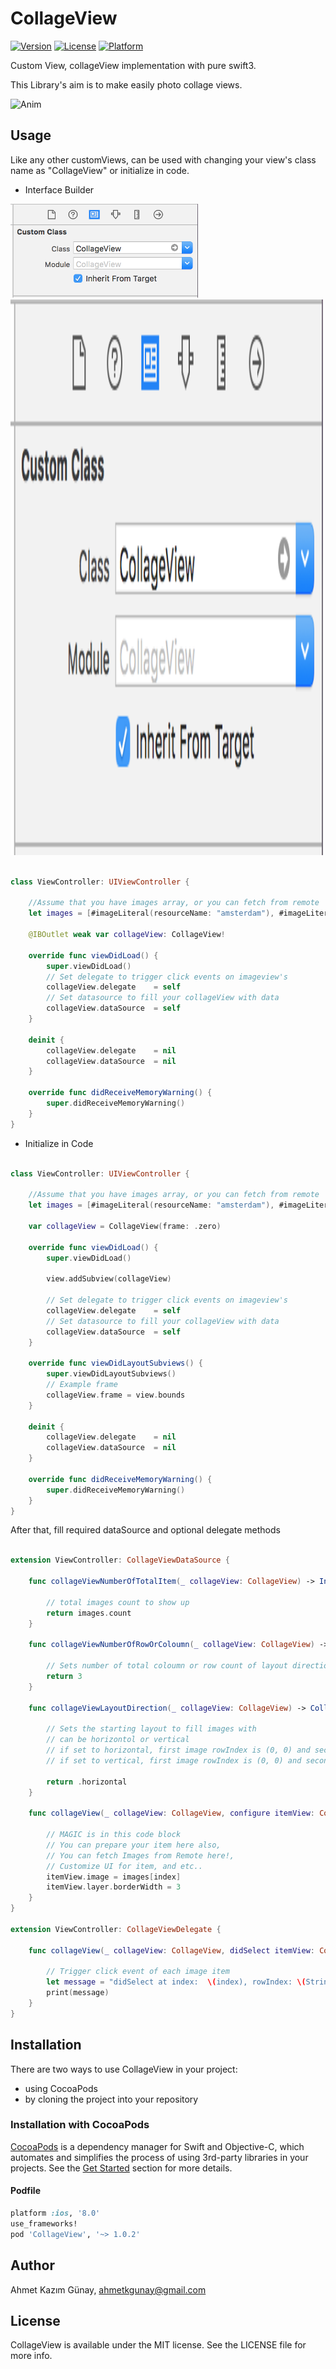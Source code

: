 # CollageView

[![Version](https://img.shields.io/cocoapods/v/CollageView.svg?style=flat)](http://cocoapods.org/pods/CollageView)
[![License](https://img.shields.io/cocoapods/l/CollageView.svg?style=flat)](http://cocoapods.org/pods/CollageView)
[![Platform](https://img.shields.io/cocoapods/p/CollageView.svg?style=flat)](http://cocoapods.org/pods/CollageView)

Custom View, collageView implementation with pure swift3.

This Library's aim is to make easily photo collage views.

![Anim](https://github.com/ahmetkgunay/CollageView/blob/master/Gifs/collageView.gif)


## Usage

Like any other customViews, can be used with changing your view's class name as "CollageView" or initialize in code.

- Interface Builder

<p align="left">
<img src="Images/interfaceClassName.png" width="300" max-width="50%"/>
<img src="Images/interfaceClassName.png" width="500" height="889"/>
</p>

```swift

class ViewController: UIViewController {

    //Assume that you have images array, or you can fetch from remote
    let images = [#imageLiteral(resourceName: "amsterdam"), #imageLiteral(resourceName: "istanbul"), #imageLiteral(resourceName: "camera"), #imageLiteral(resourceName: "istanbul2"), #imageLiteral(resourceName: "mirror")];

    @IBOutlet weak var collageView: CollageView!

    override func viewDidLoad() {
        super.viewDidLoad()
        // Set delegate to trigger click events on imageview's
        collageView.delegate    = self
        // Set datasource to fill your collageView with data
        collageView.dataSource  = self
    }

    deinit {
        collageView.delegate    = nil
        collageView.dataSource  = nil
    }

    override func didReceiveMemoryWarning() {
        super.didReceiveMemoryWarning()
    }
}
```

- Initialize in Code


```swift

class ViewController: UIViewController {

    //Assume that you have images array, or you can fetch from remote
    let images = [#imageLiteral(resourceName: "amsterdam"), #imageLiteral(resourceName: "istanbul"), #imageLiteral(resourceName: "camera"), #imageLiteral(resourceName: "istanbul2"), #imageLiteral(resourceName: "mirror")];

    var collageView = CollageView(frame: .zero)

    override func viewDidLoad() {
        super.viewDidLoad()

        view.addSubview(collageView)

        // Set delegate to trigger click events on imageview's
        collageView.delegate    = self
        // Set datasource to fill your collageView with data
        collageView.dataSource  = self
    }

    override func viewDidLayoutSubviews() {
        super.viewDidLayoutSubviews()
        // Example frame
        collageView.frame = view.bounds
    }

    deinit {
        collageView.delegate    = nil
        collageView.dataSource  = nil
    }

    override func didReceiveMemoryWarning() {
        super.didReceiveMemoryWarning()
    }
}
```

After that, fill required dataSource and optional delegate methods

```swift

extension ViewController: CollageViewDataSource {

    func collageViewNumberOfTotalItem(_ collageView: CollageView) -> Int {

        // total images count to show up
        return images.count
    }

    func collageViewNumberOfRowOrColoumn(_ collageView: CollageView) -> Int {

        // Sets number of total coloumn or row count of layout direction
        return 3
    }

    func collageViewLayoutDirection(_ collageView: CollageView) -> CollageViewLayoutDirection {

        // Sets the starting layout to fill images with
        // can be horizontol or vertical
        // if set to horizontal, first image rowIndex is (0, 0) and second one is (1, 0)
        // if set to vertical, first image rowIndex is (0, 0) and second one is (0, 1)

        return .horizontal
    }

    func collageView(_ collageView: CollageView, configure itemView: CollageItemImageView, at index: Int) {

        // MAGIC is in this code block
        // You can prepare your item here also,
        // You can fetch Images from Remote here!,
        // Customize UI for item, and etc..
        itemView.image = images[index]
        itemView.layer.borderWidth = 3
    }
}

extension ViewController: CollageViewDelegate {

    func collageView(_ collageView: CollageView, didSelect itemView: CollageItemImageView, at index: Int) {

        // Trigger click event of each image item
        let message = "didSelect at index:  \(index), rowIndex: \(String(describing: itemView.collageItem!.rowIndex))"
        print(message)
    }
}

```

## Installation

There are two ways to use CollageView in your project:
- using CocoaPods
- by cloning the project into your repository

### Installation with CocoaPods

[CocoaPods](http://cocoapods.org/) is a dependency manager for Swift and Objective-C, which automates and simplifies the process of using 3rd-party libraries in your projects. See the [Get Started](http://cocoapods.org/#get_started) section for more details.

#### Podfile
```ruby
platform :ios, '8.0'
use_frameworks!
pod 'CollageView', '~> 1.0.2'
```

## Author

Ahmet Kazım Günay, ahmetkgunay@gmail.com

## License

CollageView is available under the MIT license. See the LICENSE file for more info.

